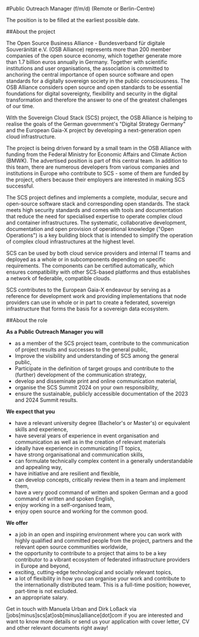 #Public Outreach Manager (f/m/d)
(Remote or Berlin-Centre)

The position is to be filled at the earliest possible date.

##About the project

The Open Source Business Alliance - Bundesverband für digitale Souveränität
e.V. (OSB Alliance) represents more than 200 member companies of the open
source economy, which together generate more than 1.7 billion euros annually in
Germany. Together with scientific institutions and user organisations, the
association is committed to anchoring the central importance of open source
software and open standards for a digitally sovereign society in the public
consciousness. The OSB Alliance considers open source and open standards to be
essential foundations for digital sovereignty, flexibility and security in the
digital transformation and therefore the answer to one of the greatest
challenges of our time.

With the  Sovereign Cloud Stack (SCS) project, the OSB Alliance is helping to
realise the goals of the German government's "Digital Strategy Germany" and the
European Gaia-X project by developing a next-generation open cloud
infrastructure.

The project is being driven forward by a small team in the OSB Alliance with
funding from the Federal Ministry for Economic Affairs and Climate Action
(BMWK). The advertised position is part of this central team. In addition to
this team, there are numerous developers from various companies and
institutions in Europe who contribute to SCS - some of them are funded by the
project, others because their employers are interested in making SCS
successful.

The SCS project defines and implements a complete, modular, secure and
open-source software stack and corresponding open standards. The stack meets
high security standards and comes with tools and documentation that reduce the
need for specialised expertise to operate complex cloud and container
infrastructures. The systematic, collaborative development, documentation and
open provision of operational knowledge ("Open Operations") is a key building
block that is intended to simplify the operation of complex cloud
infrastructures at the highest level.

SCS can be used by both cloud service providers and internal IT teams and
deployed as a whole or in subcomponents depending on specific requirements. The
components can be certified automatically, which ensures compatibility with
other SCS-based platforms and thus establishes a network of federable,
compatible clouds. 

SCS contributes to the European Gaia-X endeavour by serving as a reference for
development work and providing implementations that node providers can use in
whole or in part to create a federated, sovereign infrastructure that forms the
basis for a sovereign data ecosystem.

##About the role

**As a Public Outreach Manager you will**
      
- as a member of the SCS project team, contribute to the communication of project results and successes to the general public,
- Improve the visibility and understanding of SCS among the general public,
- Participate in the definition of target groups and contribute to the (further) development of the communication strategy,
- develop and disseminate print and online communication material,
- organise the SCS Summit 2024 on your own responsibility,
- ensure the sustainable, publicly accessible documentation of the 2023 and 2024 Summit results.


**We expect that you**
      
- have a relevant university degree (Bachelor's or Master's) or equivalent skills and experience,
- have several years of experience in event organisation and communication as well as in the creation of relevant materials
- ideally have experience in communicating IT topics,
- have strong organisational and communication skills,
- can formulate technically complex content in a generally understandable and appealing way,
- have initiative and are resilient and flexible,
- can develop concepts, critically review them in a team and implement them,
- have a very good command of written and spoken German and a good command of written and spoken English,
- enjoy working in a self-organised team,
- enjoy open source and working for the common good.


**We offer**
  
- a job in an open and inspiring environment where you can work with highly qualified and committed people from the project, partners and the relevant open source communities worldwide,
- the opportunity to contribute to a project that aims to be a key contributor to a vibrant ecosystem of federated infrastructure providers in Europe and beyond,
- exciting, cutting-edge technological and socially relevant topics,
- a lot of flexibility in how you can organise your work and contribute to the internationally distributed team. This is a full-time position; however, part-time is not excluded.
- an appropriate salary.
  
Get in touch with Manuela Urban and Dirk Loßack via
[jobs[minus]scs[at]osb[minus]alliance[dot]com if you are interested and want to
know more details or send us your application with cover letter, CV and other
relevant documents right away!
